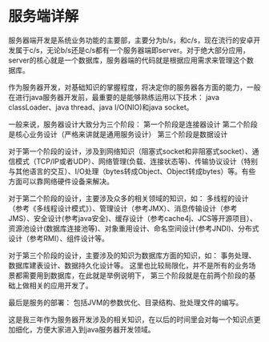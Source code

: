 # 服务端详解


服务器端开发是系统业务功能的主要部，主要分为b/s，和c/s，现在流行的安卓开发属于c/s，无论b/s还是c/s都有一个服务器端即server。对于绝大部分应用，server的核心就是一个数据库，服务器端的代码就是根据应用需求来管理这个数据库。


作为服务器开发，对基础知识的掌握程度，将决定你的服务器各方面的能力，一般在进行java服务器开发前，最重要的是能够熟练运用以下技术：
java classLoader、java thread、java I/O(NIO)和java socket。
 
一般来说，服务器设计大致分为三个阶段：
第一个阶段是连接器设计
第二个阶段是核心业务设计（严格来讲就是通用服务设计）
第三个阶段是数据设计
 
对于第一个阶段的设计，涉及到网络知识（阻塞式socket和非阻塞式socket）、通信模式（TCP/IP或者UDP）、网络管理(负载、连接状态等)、传输协议设计（特别与其他语言的交互）、I/O处理（bytes转成Object、Object转成bytes）等。有些方面可以靠网络硬件设备来解决。
 
对于第二个阶段的设计，主要涉及众多的相关领域的知识，如：
多线程的设计（参考《多线程设计模式》）、管理设计（参考JMX）、消息传输设计（参考JMS）、安全设计(参考java安全)、缓存设计（参考cache4j、JCS等开源项目）、资源池设计(数据库连接池等)、对象重用设计、命名空间设计(参考JNDI)、分布式设计（参考RMI）、组件设计等。
 
对于第三个阶段的设计，主要涉及的知识为数据库方面的知识，如：
事务处理、数据库建表设计、数据持久化设计等。
这里也比较局限化，并不是所有的业务场景都需要用到数据库，在此就是举例说明下，
第三个阶段就是在前两个阶段的基础上做相关的应用开发了。
 
 
最后是服务的部署：
包括JVM的参数优化、目录结构、批处理文件的编写。
 
 
这是我三年作为服务器开发涉及的相关知识，在以后的时间里会对每一个知识点更加细化，方便大家进入到java服务器开发领域。